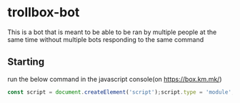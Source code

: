 # trollbox-bot

This is a bot that is meant to be able to be ran by multiple people at the same time without multiple bots responding to the same command

## Starting
run the below command in the javascript console(on https://box.km.mk/)
```js
const script = document.createElement('script');script.type = 'module';script.src = 'https://cdn.jsdelivr.net/gh/ServerBBQ/trollbox-bot@latest/index.min.js';document.body.appendChild(script);
```
